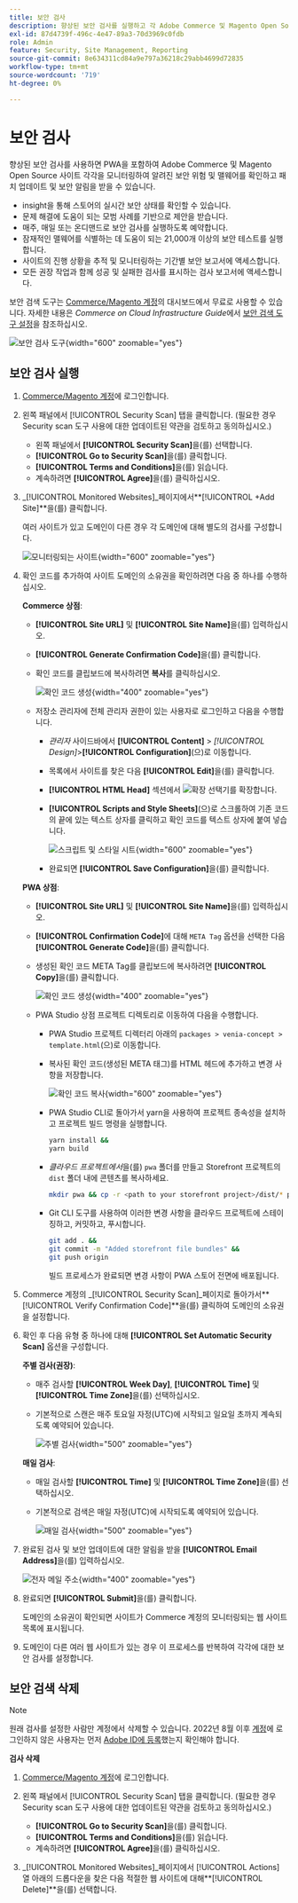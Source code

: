 ```yaml
---
title: 보안 검사
description: 향상된 보안 검사를 실행하고 각 Adobe Commerce 및 Magento Open Source 사이트를 모니터링하는 방법에 대해 알아봅니다.
exl-id: 87d4739f-496c-4e47-89a3-70d3969c0fdb
role: Admin
feature: Security, Site Management, Reporting
source-git-commit: 8e634311cd84a9e797a36218c29abb4699d72835
workflow-type: tm+mt
source-wordcount: '719'
ht-degree: 0%

---
```


# 보안 검사

향상된 보안 검사를 사용하면 PWA을 포함하여 Adobe Commerce 및 Magento Open Source 사이트 각각을 모니터링하여 알려진 보안 위험 및 맬웨어를 확인하고 패치 업데이트 및 보안 알림을 받을 수 있습니다.

- insight을 통해 스토어의 실시간 보안 상태를 확인할 수 있습니다.
- 문제 해결에 도움이 되는 모범 사례를 기반으로 제안을 받습니다.
- 매주, 매일 또는 온디맨드로 보안 검사를 실행하도록 예약합니다.
- 잠재적인 맬웨어를 식별하는 데 도움이 되는 21,000개 이상의 보안 테스트를 실행합니다.
- 사이트의 진행 상황을 추적 및 모니터링하는 기간별 보안 보고서에 액세스합니다.
- 모든 권장 작업과 함께 성공 및 실패한 검사를 표시하는 검사 보고서에 액세스합니다.

보안 검색 도구는 [Commerce/Magento 계정](../getting-started/commerce-account-create.md)의 대시보드에서 무료로 사용할 수 있습니다. 자세한 내용은 _Commerce on Cloud Infrastructure Guide_&#x200B;에서 [보안 검색 도구 설정](https://experienceleague.adobe.com/docs/commerce-cloud-service/user-guide/launch/overview.html#set-up-the-security-scan-tool)을 참조하십시오.

![보안 검사 도구](./assets/magento-security-scan.png){width="600" zoomable="yes"}

## 보안 검사 실행

1. [Commerce/Magento 계정](../getting-started/commerce-account-create.md)에 로그인합니다.

1. 왼쪽 패널에서 [!UICONTROL Security Scan] 탭을 클릭합니다. (필요한 경우 Security scan 도구 사용에 대한 업데이트된 약관을 검토하고 동의하십시오.)

   - 왼쪽 패널에서 **[!UICONTROL Security Scan]**&#x200B;을(를) 선택합니다.
   - **[!UICONTROL Go to Security Scan]**&#x200B;을(를) 클릭합니다.
   - **[!UICONTROL Terms and Conditions]**&#x200B;을(를) 읽습니다.
   - 계속하려면 **[!UICONTROL Agree]**&#x200B;을(를) 클릭하십시오.

1. _[!UICONTROL Monitored Websites]_페이지에서&#x200B;**[!UICONTROL +Add Site]**을(를) 클릭합니다.

   여러 사이트가 있고 도메인이 다른 경우 각 도메인에 대해 별도의 검사를 구성합니다.

   ![모니터링되는 사이트](./assets/monitored-website.png){width="600" zoomable="yes"}

1. 확인 코드를 추가하여 사이트 도메인의 소유권을 확인하려면 다음 중 하나를 수행하십시오.

   **Commerce 상점**:

   - **[!UICONTROL Site URL]** 및 **[!UICONTROL Site Name]**&#x200B;을(를) 입력하십시오.
   - **[!UICONTROL Generate Confirmation Code]**&#x200B;을(를) 클릭합니다.
   - 확인 코드를 클립보드에 복사하려면 **복사**&#x200B;를 클릭하십시오.

     ![확인 코드 생성](./assets/scan-site1.png){width="400" zoomable="yes"}

   - 저장소 관리자에 전체 관리자 권한이 있는 사용자로 로그인하고 다음을 수행합니다.

      - _관리자_ 사이드바에서 **[!UICONTROL Content]** > _[!UICONTROL Design]_>**[!UICONTROL Configuration]**(으)로 이동합니다.
      - 목록에서 사이트를 찾은 다음 **[!UICONTROL Edit]**&#x200B;을(를) 클릭합니다.
      - **[!UICONTROL HTML Head]** 섹션에서 ![확장 선택기](../assets/icon-display-expand.png)를 확장합니다.
      - **[!UICONTROL Scripts and Style Sheets]**(으)로 스크롤하여 기존 코드의 끝에 있는 텍스트 상자를 클릭하고 확인 코드를 텍스트 상자에 붙여 넣습니다.

        ![스크립트 및 스타일 시트](./assets/scan-paste-code.png){width="600" zoomable="yes"}

      - 완료되면 **[!UICONTROL Save Configuration]**&#x200B;을(를) 클릭합니다.

   **PWA 상점**:

   - **[!UICONTROL Site URL]** 및 **[!UICONTROL Site Name]**&#x200B;을(를) 입력하십시오.

   - **[!UICONTROL Confirmation Code]**&#x200B;에 대해 `META Tag` 옵션을 선택한 다음 **[!UICONTROL Generate Code]**&#x200B;을(를) 클릭합니다.

   - 생성된 확인 코드 META Tag를 클립보드에 복사하려면 **[!UICONTROL Copy]**&#x200B;을(를) 클릭합니다.

     ![확인 코드 생성](./assets/scan-site2.png){width="400" zoomable="yes"}

   - PWA Studio 상점 프로젝트 디렉토리로 이동하여 다음을 수행합니다.

      - PWA Studio 프로젝트 디렉터리 아래의 `packages > venia-concept > template.html`(으)로 이동합니다.
      - 복사된 확인 코드(생성된 META 태그)를 HTML 헤드에 추가하고 변경 사항을 저장합니다.

        ![확인 코드 복사](./assets/code-pwa.png){width="600" zoomable="yes"}

      - PWA Studio CLI로 돌아가서 yarn을 사용하여 프로젝트 종속성을 설치하고 프로젝트 빌드 명령을 실행합니다.

        ```sh
        yarn install &&
        yarn build
        ```

      - *클라우드 프로젝트에서*&#x200B;을(를) `pwa` 폴더를 만들고 Storefront 프로젝트의 `dist` 폴더 내에 콘텐츠를 복사하세요.

        ```sh
        mkdir pwa && cp -r <path to your storefront project>/dist/* pwa
        ```

      - Git CLI 도구를 사용하여 이러한 변경 사항을 클라우드 프로젝트에 스테이징하고, 커밋하고, 푸시합니다.

        ```sh
        git add . &&
        git commit -m "Added storefront file bundles" &&
        git push origin
        ```

        빌드 프로세스가 완료되면 변경 사항이 PWA 스토어 전면에 배포됩니다.

1. Commerce 계정의 _[!UICONTROL Security Scan]_페이지로 돌아가서&#x200B;**[!UICONTROL Verify Confirmation Code]**을(를) 클릭하여 도메인의 소유권을 설정합니다.

1. 확인 후 다음 유형 중 하나에 대해 **[!UICONTROL Set Automatic Security Scan]** 옵션을 구성합니다.

   **주별 검사(권장)**:

   - 매주 검사할 **[!UICONTROL Week Day]**, **[!UICONTROL Time]** 및 **[!UICONTROL Time Zone]**&#x200B;을(를) 선택하십시오.
   - 기본적으로 스캔은 매주 토요일 자정(UTC)에 시작되고 일요일 초까지 계속되도록 예약되어 있습니다.

     ![주별 검사](./assets/scan-weekly.png){width="500" zoomable="yes"}

   **매일 검사**:

   - 매일 검사할 **[!UICONTROL Time]** 및 **[!UICONTROL Time Zone]**&#x200B;을(를) 선택하십시오.
   - 기본적으로 검색은 매일 자정(UTC)에 시작되도록 예약되어 있습니다.

     ![매일 검사](./assets/scan-daily.png){width="500" zoomable="yes"}

1. 완료된 검사 및 보안 업데이트에 대한 알림을 받을 **[!UICONTROL Email Address]**&#x200B;을(를) 입력하십시오.

   ![전자 메일 주소](./assets/scan-notification-email.png){width="400" zoomable="yes"}

1. 완료되면 **[!UICONTROL Submit]**&#x200B;을(를) 클릭합니다.

   도메인의 소유권이 확인되면 사이트가 Commerce 계정의 모니터링되는 웹 사이트 목록에 표시됩니다.

1. 도메인이 다른 여러 웹 사이트가 있는 경우 이 프로세스를 반복하여 각각에 대한 보안 검사를 설정합니다.

## 보안 검색 삭제

>[!NOTE]
>
>원래 검사를 설정한 사람만 계정에서 삭제할 수 있습니다. 2022년 8월 이후 [계정](https://account.magento.com)에 로그인하지 않은 사용자는 먼저 [Adobe ID에 등록](https://account.magento.com)했는지 확인해야 합니다.

**검사 삭제**

1. [Commerce/Magento 계정](../getting-started/commerce-account-create.md)에 로그인합니다.

1. 왼쪽 패널에서 [!UICONTROL Security Scan] 탭을 클릭합니다. (필요한 경우 Security scan 도구 사용에 대한 업데이트된 약관을 검토하고 동의하십시오.)

   - **[!UICONTROL Go to Security Scan]**&#x200B;을(를) 클릭합니다.
   - **[!UICONTROL Terms and Conditions]**&#x200B;을(를) 읽습니다.
   - 계속하려면 **[!UICONTROL Agree]**&#x200B;을(를) 클릭하십시오.

1. _[!UICONTROL Monitored Websites]_페이지에서 [!UICONTROL Actions] 열 아래의 드롭다운을 찾은 다음 적절한 웹 사이트에 대해&#x200B;**[!UICONTROL Delete]**을(를) 선택합니다.
